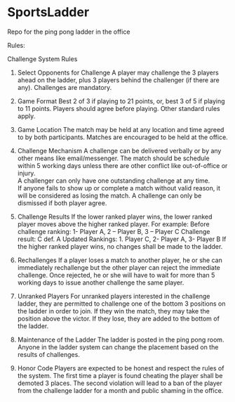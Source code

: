 # SportsLadder
Repo for the ping pong ladder in the office


Rules:

Challenge System Rules

1.	Select Opponents for Challenge
A player may challenge the 3 players ahead on the ladder, plus 3 players behind the challenger (if there are any).
Challenges are mandatory. 

2.	Game Format
Best 2 of 3 if playing to 21 points, or, best 3 of 5 if playing to 11 points.  Players should agree before playing.  Other standard rules apply. 

3.	Game Location
The match may be held at any location and time agreed to by both participants. Matches are encouraged to be held at the office.

4.	Challenge Mechanism
A challenge can be delivered verbally or by any other means like email/messenger.  The match should be schedule within 5 working days unless there are other conflict like out-of-office or injury.  
A challenger can only have one outstanding challenge at any time.  
If anyone fails to show up or complete a match without valid reason, it will be considered as losing the match. 
A challenge can only be dismissed if both player agree. 

5.	Challenge Results
If the lower ranked player wins, the lower ranked player moves above the higher ranked player.
For example: 
Before challenge ranking: 1- Player A, 2 – Player B, 3 – Player C
Challenge result: C def. A
Updated Rankings: 1. Player C, 2- Player A, 3- Player B
If the higher ranked player wins, no changes shall be made to the ladder.

6.	Rechallenges
If a player loses a match to another player, he or she can immediately rechallenge but the other player can reject the immediate challenge.  Once rejected, he or she will have to wait for more than 5 working days to issue another challenge the same player.  

7.	Unranked Players
For unranked players interested in the challenge ladder, they are permitted to challenge one of the bottom 3 positions on the ladder in order to join. If they win the match, they may take the position above the victor. If they lose, they are added to the bottom of the ladder.

8.	Maintenance of the Ladder
The ladder is posted in the ping pong room.  Anyone in the ladder system can change the placement based on the results of challenges.  

9.	Honor Code
Players are expected to be honest and respect the rules of the system. The first time a player is found cheating the player shall be demoted 3 places. The second violation will lead to a ban of the player from the challenge ladder for a month and public shaming in the office.  
